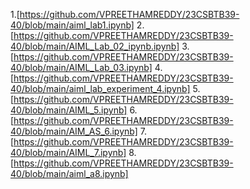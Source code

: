 1.[https://github.com/VPREETHAMREDDY/23CSBTB39-40/blob/main/aiml_lab1.ipynb]
2.[https://github.com/VPREETHAMREDDY/23CSBTB39-40/blob/main/AIML_Lab_02_ipynb.ipynb]
3.[https://github.com/VPREETHAMREDDY/23CSBTB39-40/blob/main/AIML_Lab_03.ipynb]
4.[https://github.com/VPREETHAMREDDY/23CSBTB39-40/blob/main/aiml_lab_experiment_4.ipynb]
5.[https://github.com/VPREETHAMREDDY/23CSBTB39-40/blob/main/AIML_5.ipynb]
6.[https://github.com/VPREETHAMREDDY/23CSBTB39-40/blob/main/AIM_AS_6.ipynb]
7.[https://github.com/VPREETHAMREDDY/23CSBTB39-40/blob/main/AIML_7.ipynb]
8.[https://github.com/VPREETHAMREDDY/23CSBTB39-40/blob/main/aiml_a8.ipynb]
